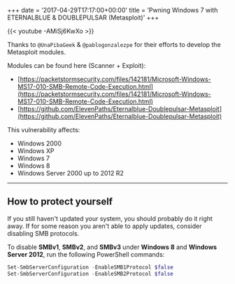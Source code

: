 +++
date = '2017-04-29T17:17:00+00:00'
title = 'Pwning Windows 7 with ETERNALBLUE & DOUBLEPULSAR (Metasploit)'
+++

{{< youtube -AMiSj6KwXo >}}

Thanks to `@UnaPibaGeek` & `@pablogonzalezpe` for their efforts to develop the Metasploit modules.

Modules can be found here (Scanner + Exploit):

- [https://packetstormsecurity.com/files/142181/Microsoft-Windows-MS17-010-SMB-Remote-Code-Execution.html](https://packetstormsecurity.com/files/142181/Microsoft-Windows-MS17-010-SMB-Remote-Code-Execution.html)
- [https://github.com/ElevenPaths/Eternalblue-Doublepulsar-Metasploit](https://github.com/ElevenPaths/Eternalblue-Doublepulsar-Metasploit)

This vulnerability affects:

- Windows 2000
- Windows XP
- Windows 7
- Windows 8
- Windows Server 2000 up to 2012 R2

---

## How to protect yourself

If you still haven't updated your system, you should probably do it right away. If for some reason you aren't able to apply updates, consider disabling SMB protocols.

To disable **SMBv1**, **SMBv2**, and **SMBv3** under **Windows 8** and **Windows Server 2012**, run the following PowerShell commands:

```powershell
Set-SmbServerConfiguration -EnableSMB1Protocol $false
Set-SmbServerConfiguration -EnableSMB2Protocol $false
```
